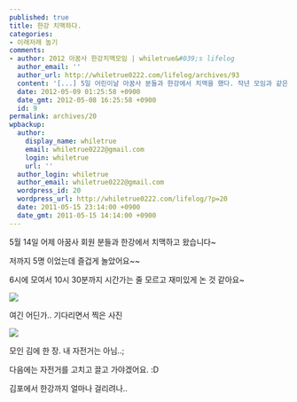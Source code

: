 ```yaml
---
published: true
title: 한강 치맥하다.
categories:
- 이래저래 놀기
comments:
- author: 2012 아꿈사 한강치맥모임 | whiletrue&#039;s lifelog
  author_email: ''
  author_url: http://whiletrue0222.com/lifelog/archives/93
  content: '[...] 5일 어린이날 아꿈사 분들과 한강에서 치맥을 했다. 작년 모임과 같은 장소, 같은 메뉴였고 여전히 [...]'
  date: 2012-05-09 01:25:58 +0900
  date_gmt: 2012-05-08 16:25:58 +0900
  id: 9
permalink: archives/20
wpbackup:
  author:
    display_name: whiletrue
    email: whiletrue0222@gmail.com
    login: whiletrue
    url: ''
  author_login: whiletrue
  author_email: whiletrue0222@gmail.com
  wordpress_id: 20
  wordpress_url: http://whiletrue0222.com/lifelog/?p=20
  date: 2011-05-15 23:14:00 +0900
  date_gmt: 2011-05-15 14:14:00 +0900
---
```


5월 14일 어제 아꿈사 회원 분들과 한강에서 치맥하고 왔습니다~

저까지 5명 이었는데 즐겁게 놀았어요~~

6시에 모여서 10시 30분까지 시간가는 줄 모르고 재미있게 논 것 같아요~

![](http://lh3.ggpht.com/-mEjrnl2cc2M/TwCCwtiU5fI/AAAAAAAACKE/O5d-JCp1tV8/s800/e0070413_4dcfddfc02256.jpg)

여긴 어딘가.. 기다리면서 찍은 사진



![](http://lh4.ggpht.com/-s6XYrhCJr5w/TwCCxIhX-KI/AAAAAAAACKI/m27R8L1xR-Q/s800/e0070413_4dcfddfdaa189.jpg)

모인 김에 한 장. 내 자전거는 아님..;



다음에는 자전거를 고치고 끌고 가야겠어요. :D

김포에서 한강까지 얼마나 걸리려나..
